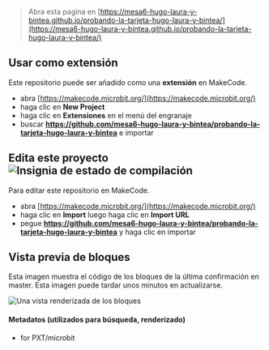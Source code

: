 
> Abra esta pagina en [https://mesa6-hugo-laura-y-bintea.github.io/probando-la-tarjeta-hugo-laura-y-bintea/](https://mesa6-hugo-laura-y-bintea.github.io/probando-la-tarjeta-hugo-laura-y-bintea/)

## Usar como extensión

Este repositorio puede ser añadido como una **extensión** en MakeCode.

* abra [https://makecode.microbit.org/](https://makecode.microbit.org/)
* haga clic en **New Project**
* haga clic en **Extensiones** en el menú del engranaje
* buscar **https://github.com/mesa6-hugo-laura-y-bintea/probando-la-tarjeta-hugo-laura-y-bintea** e importar

## Edita este proyecto ![Insignia de estado de compilación](https://github.com/mesa6-hugo-laura-y-bintea/probando-la-tarjeta-hugo-laura-y-bintea/workflows/MakeCode/badge.svg)

Para editar este repositorio en MakeCode.

* abra [https://makecode.microbit.org/](https://makecode.microbit.org/)
* haga clic en **Import** luego haga clic en **Import URL**
* pegue **https://github.com/mesa6-hugo-laura-y-bintea/probando-la-tarjeta-hugo-laura-y-bintea** y haga clic en importar

## Vista previa de bloques

Esta imagen muestra el código de los bloques de la última confirmación en master.
Esta imagen puede tardar unos minutos en actualizarse.

![Una vista renderizada de los bloques](https://github.com/mesa6-hugo-laura-y-bintea/probando-la-tarjeta-hugo-laura-y-bintea/raw/master/.github/makecode/blocks.png)

#### Metadatos (utilizados para búsqueda, renderizado)

* for PXT/microbit
<script src="https://makecode.com/gh-pages-embed.js"></script><script>makeCodeRender("{{ site.makecode.home_url }}", "{{ site.github.owner_name }}/{{ site.github.repository_name }}");</script>
